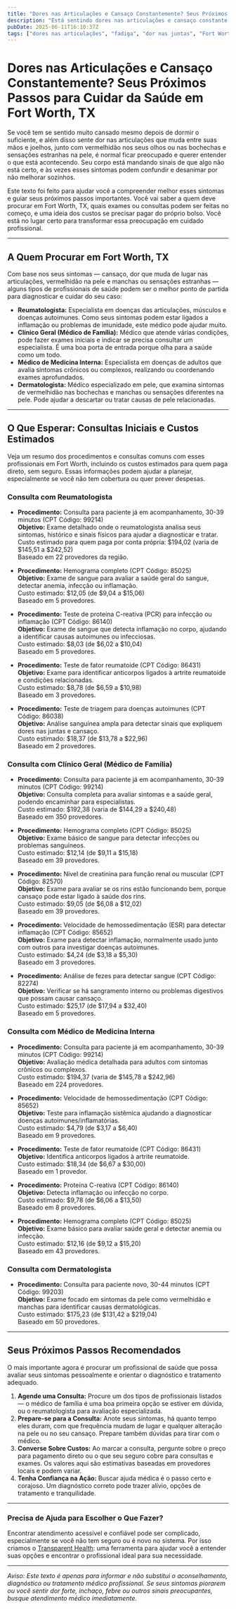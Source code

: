 ```yaml
---
title: "Dores nas Articulações e Cansaço Constantemente? Seus Próximos Passos para Cuidar da Saúde em Fort Worth, TX"
description: "Está sentindo dores nas articulações e cansaço constante em Fort Worth? Saiba a quem procurar, quais exames podem ser feitos e os custos estimados para te ajudar a seguir seus próximos passos."
pubDate: 2025-06-11T16:10:37Z
tags: ["dores nas articulações", "fadiga", "dor nas juntas", "Fort Worth TX", "guia de saúde", "reumatologia", "clínica geral", "medicina interna", "dermatologia"]
---
```


# Dores nas Articulações e Cansaço Constantemente? Seus Próximos Passos para Cuidar da Saúde em Fort Worth, TX

Se você tem se sentido muito cansado mesmo depois de dormir o suficiente, e além disso sente dor nas articulações que muda entre suas mãos e joelhos, junto com vermelhidão nos seus olhos ou nas bochechas e sensações estranhas na pele, é normal ficar preocupado e querer entender o que está acontecendo. Seu corpo está mandando sinais de que algo não está certo, e às vezes esses sintomas podem confundir e desanimar por não melhorar sozinhos.

Este texto foi feito para ajudar você a compreender melhor esses sintomas e guiar seus próximos passos importantes. Você vai saber a quem deve procurar em Fort Worth, TX, quais exames ou consultas podem ser feitas no começo, e uma ideia dos custos se precisar pagar do próprio bolso. Você está no lugar certo para transformar essa preocupação em cuidado profissional.

---

## A Quem Procurar em Fort Worth, TX

Com base nos seus sintomas — cansaço, dor que muda de lugar nas articulações, vermelhidão na pele e manchas ou sensações estranhas — alguns tipos de profissionais de saúde podem ser o melhor ponto de partida para diagnosticar e cuidar do seu caso:

- **Reumatologista:** Especialista em doenças das articulações, músculos e doenças autoimunes. Como seus sintomas podem estar ligados a inflamação ou problemas de imunidade, este médico pode ajudar muito.
- **Clínico Geral (Médico de Família):** Médico que atende várias condições, pode fazer exames iniciais e indicar se precisa consultar um especialista. É uma boa porta de entrada porque olha para a saúde como um todo.
- **Médico de Medicina Interna:** Especialista em doenças de adultos que avalia sintomas crônicos ou complexos, realizando ou coordenando exames aprofundados.
- **Dermatologista:** Médico especializado em pele, que examina sintomas de vermelhidão nas bochechas e manchas ou sensações diferentes na pele. Pode ajudar a descartar ou tratar causas de pele relacionadas.

---

## O Que Esperar: Consultas Iniciais e Custos Estimados

Veja um resumo dos procedimentos e consultas comuns com esses profissionais em Fort Worth, incluindo os custos estimados para quem paga direto, sem seguro. Essas informações podem ajudar a planejar, especialmente se você não tem cobertura ou quer prever despesas.

### Consulta com Reumatologista

- **Procedimento:** Consulta para paciente já em acompanhamento, 30-39 minutos (CPT Código: 99214)  
  **Objetivo:** Exame detalhado onde o reumatologista analisa seus sintomas, histórico e sinais físicos para ajudar a diagnosticar e tratar.  
  Custo estimado para quem paga por conta própria: $194,02 (varia de $145,51 a $242,52)  
  Baseado em 22 provedores da região.

- **Procedimento:** Hemograma completo (CPT Código: 85025)  
  **Objetivo:** Exame de sangue para avaliar a saúde geral do sangue, detectar anemia, infecção ou inflamação.  
  Custo estimado: $12,05 (de $9,04 a $15,06)  
  Baseado em 5 provedores.

- **Procedimento:** Teste de proteína C-reativa (PCR) para infecção ou inflamação (CPT Código: 86140)  
  **Objetivo:** Exame de sangue que detecta inflamação no corpo, ajudando a identificar causas autoimunes ou infecciosas.  
  Custo estimado: $8,03 (de $6,02 a $10,04)  
  Baseado em 5 provedores.

- **Procedimento:** Teste de fator reumatoide (CPT Código: 86431)  
  **Objetivo:** Exame para identificar anticorpos ligados à artrite reumatoide e condições relacionadas.  
  Custo estimado: $8,78 (de $6,59 a $10,98)  
  Baseado em 3 provedores.

- **Procedimento:** Teste de triagem para doenças autoimunes (CPT Código: 86038)  
  **Objetivo:** Análise sanguínea ampla para detectar sinais que expliquem dores nas juntas e cansaço.  
  Custo estimado: $18,37 (de $13,78 a $22,96)  
  Baseado em 2 provedores.

### Consulta com Clínico Geral (Médico de Família)

- **Procedimento:** Consulta para paciente já em acompanhamento, 30-39 minutos (CPT Código: 99214)  
  **Objetivo:** Consulta completa para avaliar sintomas e a saúde geral, podendo encaminhar para especialistas.  
  Custo estimado: $192,38 (varia de $144,29 a $240,48)  
  Baseado em 350 provedores.

- **Procedimento:** Hemograma completo (CPT Código: 85025)  
  **Objetivo:** Exame básico de sangue para detectar infecções ou problemas sanguíneos.  
  Custo estimado: $12,14 (de $9,11 a $15,18)  
  Baseado em 39 provedores.

- **Procedimento:** Nível de creatinina para função renal ou muscular (CPT Código: 82570)  
  **Objetivo:** Exame para avaliar se os rins estão funcionando bem, porque cansaço pode estar ligado à saúde dos rins.  
  Custo estimado: $9,05 (de $6,08 a $12,02)  
  Baseado em 39 provedores.

- **Procedimento:** Velocidade de hemossedimentação (ESR) para detectar inflamação (CPT Código: 85652)  
  **Objetivo:** Exame para detectar inflamação, normalmente usado junto com outros para investigar doenças autoimunes.  
  Custo estimado: $4,24 (de $3,18 a $5,30)  
  Baseado em 3 provedores.

- **Procedimento:** Análise de fezes para detectar sangue (CPT Código: 82274)  
  **Objetivo:** Verificar se há sangramento interno ou problemas digestivos que possam causar cansaço.  
  Custo estimado: $25,17 (de $17,94 a $32,40)  
  Baseado em 5 provedores.

### Consulta com Médico de Medicina Interna

- **Procedimento:** Consulta para paciente já em acompanhamento, 30-39 minutos (CPT Código: 99214)  
  **Objetivo:** Avaliação médica detalhada para adultos com sintomas crônicos ou complexos.  
  Custo estimado: $194,37 (varia de $145,78 a $242,96)  
  Baseado em 224 provedores.

- **Procedimento:** Velocidade de hemossedimentação (CPT Código: 85652)  
  **Objetivo:** Teste para inflamação sistêmica ajudando a diagnosticar doenças autoimunes/inflamatórias.  
  Custo estimado: $4,79 (de $3,17 a $6,40)  
  Baseado em 9 provedores.

- **Procedimento:** Teste de fator reumatoide (CPT Código: 86431)  
  **Objetivo:** Identifica anticorpos ligados à artrite reumatoide.  
  Custo estimado: $18,34 (de $6,67 a $30,00)  
  Baseado em 1 provedor.

- **Procedimento:** Proteína C-reativa (CPT Código: 86140)  
  **Objetivo:** Detecta inflamação ou infecção no corpo.  
  Custo estimado: $9,78 (de $6,06 a $13,50)  
  Baseado em 8 provedores.

- **Procedimento:** Hemograma completo (CPT Código: 85025)  
  **Objetivo:** Exame básico para avaliar saúde geral e detectar anemia ou infecção.  
  Custo estimado: $12,16 (de $9,12 a $15,20)  
  Baseado em 43 provedores.

### Consulta com Dermatologista

- **Procedimento:** Consulta para paciente novo, 30-44 minutos (CPT Código: 99203)  
  **Objetivo:** Exame focado em sintomas da pele como vermelhidão e manchas para identificar causas dermatológicas.  
  Custo estimado: $175,23 (de $131,42 a $219,04)  
  Baseado em 50 provedores.

---

## Seus Próximos Passos Recomendados

O mais importante agora é procurar um profissional de saúde que possa avaliar seus sintomas pessoalmente e orientar o diagnóstico e tratamento adequado.

1. **Agende uma Consulta:** Procure um dos tipos de profissionais listados — o médico de família é uma boa primeira opção se estiver em dúvida, ou o reumatologista para avaliação especializada.
2. **Prepare-se para a Consulta:** Anote seus sintomas, há quanto tempo eles duram, com que frequência mudam de lugar e qualquer alteração na pele ou no seu cansaço. Prepare também dúvidas para tirar com o médico.
3. **Converse Sobre Custos:** Ao marcar a consulta, pergunte sobre o preço para pagamento direto ou o que seu seguro cobre para consultas e exames. Os valores aqui são estimativas baseadas em provedores locais e podem variar.
4. **Tenha Confiança na Ação:** Buscar ajuda médica é o passo certo e corajoso. Um diagnóstico correto pode trazer alívio, opções de tratamento e tranquilidade.

---

### Precisa de Ajuda para Escolher o Que Fazer?

Encontrar atendimento acessível e confiável pode ser complicado, especialmente se você não tem seguro ou é novo no sistema. Por isso criamos o [Transparent Health](https://transparenthealth.ai): uma ferramenta para ajudar você a entender suas opções e encontrar o profissional ideal para sua necessidade.

---

*Aviso: Este texto é apenas para informar e não substitui o aconselhamento, diagnóstico ou tratamento médico profissional. Se seus sintomas piorarem ou você sentir dor forte, inchaço, febre ou outros sinais preocupantes, busque atendimento médico imediatamente.*